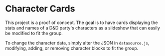 # Character Cards
This project is a proof of concept. The goal is to have cards displaying the
stats and names of a D&D party's characters as a slideshow that can easily be
modified to fit the group.

To change the character data, simply alter the JSON in `datasource.js`,
modifying, adding, or removing character blocks to fit the group.
